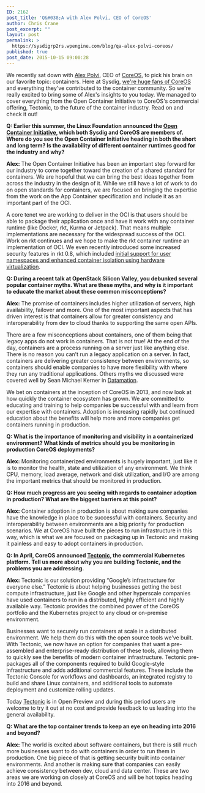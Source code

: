 ```yaml
---
ID: 2162
post_title: 'Q&#038;A with Alex Polvi, CEO of CoreOS'
author: Chris Crane
post_excerpt: ""
layout: post
permalink: >
  https://sysdigrp2rs.wpengine.com/blog/qa-alex-polvi-coreos/
published: true
post_date: 2015-10-15 09:00:28
---
```

We recently sat down with <a href="https://twitter.com/polvi" target="_blank">Alex Polvi</a>, CEO of <a href="https://coreos.com/" target="_blank">CoreOS</a>, to pick his brain on our favorite topic: containers. Here at Sysdig, <a href="https://sysdigrp2rs.wpengine.com/coreos-sysdig-part-1-digging-into-coreos-environments/" target="_blank">we're huge fans of CoreOS</a> and everything they've contributed to the container community. So we're really excited to bring some of Alex's insights to you today. We managed to cover everything from the Open Container Initiative to CoreOS's commercial offering, Tectonic, to the future of the container industry. Read on and check it out! 

  
**Q: Earlier this summer, the Linux Foundation announced the [Open Container Initiative][1], which both Sysdig and CoreOS are members of. Where do you see the Open Container Initiative heading in both the short and long term? Is the availability of different container runtimes good for the industry and why?** 

**Alex:** The Open Container Initiative has been an important step forward for our industry to come together toward the creation of a shared standard for containers. We are hopeful that we can bring the best ideas together from across the industry in the design of it. While we still have a lot of work to do on open standards for containers, we are focused on bringing the expertise from the work on the App Container specification and include it as an important part of the OCI. 

A core tenet we are working to deliver in the OCI is that users should be able to package their application once and have it work with any container runtime (like Docker, rkt, Kurma or Jetpack). That means multiple implementations are necessary for the widespread success of the OCI. Work on rkt continues and we hope to make the rkt container runtime an implementation of OCI. We even recently introduced some increased security features in rkt 0.8, which included <a href="https://coreos.com/blog/rkt-0.8-with-new-vm-support/" target="_blank">initial support for user namespaces and enhanced container isolation using hardware virtualization</a>. 

  
**Q: During a recent talk at OpenStack Silicon Valley, you debunked several popular container myths. What are these myths, and why is it important to educate the market about these common misconceptions?** 

**Alex:** The promise of containers includes higher utilization of servers, high availability, failover and more. One of the most important aspects that has driven interest is that containers allow for greater consistency and interoperability from dev to cloud thanks to supporting the same open APIs. 

There are a few misconceptions about containers, one of them being that legacy apps do not work in containers. That is not true! At the end of the day, containers are a process running on a server just like anything else. There is no reason you can’t run a legacy application on a server. In fact, containers are delivering greater consistency between environments, so containers should enable companies to have more flexibility with where they run any traditional applications. Others myths we discussed were covered well by Sean Michael Kerner in <a href="http://www.datamation.com/open-source/container-myths-debunked-at-openstack-silicon-valley.html" target="_blank">Datamation</a>. 

We bet on containers at the inception of CoreOS in 2013, and now look at how quickly the container ecosystem has grown. We are committed to educating and training to help companies be successful with and learn from our expertise with containers. Adoption is increasing rapidly but continued education about the benefits will help more and more companies get containers running in production. 

  
**Q: What is the importance of monitoring and visibility in a containerized environment? What kinds of metrics should you be monitoring in production CoreOS deployments?** 

**Alex:** Monitoring containerized environments is hugely important, just like it is to monitor the health, state and utilization of any environment. We think CPU, memory, load average, network and disk utilization, and I/O are among the important metrics that should be monitored in production. 

  
**Q: How much progress are you seeing with regards to container adoption in production? What are the biggest barriers at this point?** 

**Alex:** Container adoption in production is about making sure companies have the knowledge in place to be successful with containers. Security and interoperability between environments are a big priority for production scenarios. We at CoreOS have built the pieces to run infrastructure in this way, which is what we are focused on packaging up in Tectonic and making it painless and easy to adopt containers in production. 

  
**Q: In April, CoreOS announced [Tectonic][2], the commercial Kubernetes platform. Tell us more about why you are building Tectonic, and the problems you are addressing.** 

**Alex:** Tectonic is our solution providing “Google’s infrastructure for everyone else.” Tectonic is about helping businesses getting the best compute infrastructure, just like Google and other hyperscale companies have used containers to run in a distributed, highly efficient and highly available way. Tectonic provides the combined power of the CoreOS portfolio and the Kubernetes project to any cloud or on-premise environment. 

Businesses want to securely run containers at scale in a distributed environment. We help them do this with the open source tools we’ve built. With Tectonic, we now have an option for companies that want a pre-assembled and enterprise-ready distribution of these tools, allowing them to quickly see the benefits of modern container infrastructure. Tectonic pre-packages all of the components required to build Google-style infrastructure and adds additional commercial features. These include the Tectonic Console for workflows and dashboards, an integrated registry to build and share Linux containers, and additional tools to automate deployment and customize rolling updates. 

Today <a href="https://tectonic.com/" target="_blank">Tectonic</a> is in Open Preview and during this period users are welcome to try it out at no cost and provide feedback to us leading into the general availability. 

  
**Q: What are the top container trends to keep an eye on heading into 2016 and beyond?** 

**Alex:** The world is excited about software containers, but there is still much more businesses want to do with containers in order to run them in production. One big piece of that is getting security built into container environments. And another is making sure that companies can easily achieve consistency between dev, cloud and data center. These are two areas we are working on closely at CoreOS and will be hot topics heading into 2016 and beyond.

 [1]: https://www.opencontainers.org/
 [2]: https://tectonic.com/